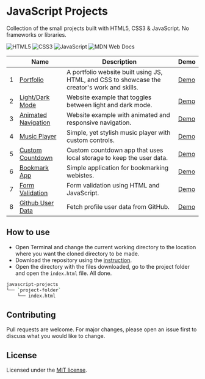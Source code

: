 
# JavaScript Projects
Collection of the small projects built with HTML5, CSS3 & JavaScript. No frameworks or libraries.

![HTML5](https://img.shields.io/badge/html5-%23E34F26.svg?style=for-the-badge&logo=html5&logoColor=white)
![CSS3](https://img.shields.io/badge/css3-%231572B6.svg?style=for-the-badge&logo=css3&logoColor=white)
![JavaScript](https://img.shields.io/badge/javascript-%23323330.svg?style=for-the-badge&logo=javascript&logoColor=%23F7DF1E)
![MDN Web Docs](https://img.shields.io/badge/MDN_Web_Docs-black?style=for-the-badge&logo=mdnwebdocs&logoColor=white)

|   | Name     | Description   | Demo  |
|---|----------|---------------|-------|
| 1 | [Portfolio](/portfolio/) | A portfolio website built using JS, HTML, and CSS to showcase the creator's work and skills. | [Demo](https:///) |
| 2 | [Light/Dark Mode](/light-dark-mode/) | Website example that toggles between light and dark mode. | [Demo](https:///) |
| 3 | [Animated Navigation](/animated-navigation/) | Website example with animated and responsive navigation. | [Demo](https:///) |
| 4 | [Music Player](/music-player/) | Simple, yet stylish music player with custom controls. | [Demo](https:////) |
| 5 | [Custom Countdown](/custom-countdown/) | Custom countdown app that uses local storage to keep the user data. | [Demo](https:///) |
| 6 | [Bookmark App](/bookmark-app/) | Simple application for bookmarking webistes. | [Demo](https:///) |
| 7 | [Form Validation](/form-validation/) | Form validation using HTML and JavaScript. | [Demo](https://tinawebdev.github.io/javascript-projects/form-validation/) |
| 8 | [Github User Data](/github-user-data/) | Fetch profile user data from GitHub. | [Demo](https://tinawebdev.github.io/javascript-projects/github-user-data/) |

## How to use
* Open Terminal and change the current working directory to the location where you want the cloned directory to be made.
* Download the repository using the [instruction](https://help.github.com/en/github/creating-cloning-and-archiving-repositories/cloning-a-repository).
* Open the directory with the files downloaded, go to the project folder and open the `index.html` file. All done.

```bash
javascript-projects
└── `project-folder`
    └── index.html
```

## Contributing
Pull requests are welcome. For major changes, please open an issue first to discuss what you would like to change.

## License
Licensed under the [MIT license](./LICENSE).
